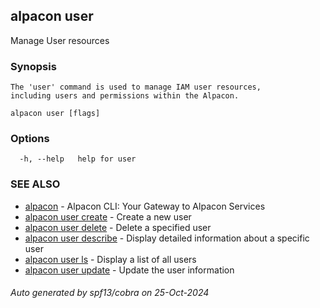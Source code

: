 ## alpacon user

Manage User resources

### Synopsis


	The 'user' command is used to manage IAM user resources,
	including users and permissions within the Alpacon.
	

```
alpacon user [flags]
```

### Options

```
  -h, --help   help for user
```

### SEE ALSO

* [alpacon](alpacon.md)	 - Alpacon CLI: Your Gateway to Alpacon Services
* [alpacon user create](alpacon_user_create.md)	 - Create a new user
* [alpacon user delete](alpacon_user_delete.md)	 - Delete a specified user
* [alpacon user describe](alpacon_user_describe.md)	 - Display detailed information about a specific user
* [alpacon user ls](alpacon_user_ls.md)	 - Display a list of all users
* [alpacon user update](alpacon_user_update.md)	 - Update the user information

###### Auto generated by spf13/cobra on 25-Oct-2024
